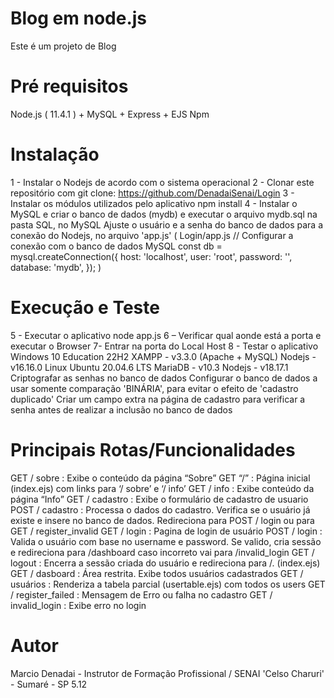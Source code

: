 # Blog em node.js
Este é um projeto de Blog
# Pré requisitos
Node.js ( 11.4.1 ) + MySQL + Express + EJS
Npm
# Instalação 
1 - Instalar o Nodejs de acordo com o sistema operacional
2 - Clonar este repositório com git clone: https://github.com/DenadaiSenai/Login 
3 - Instalar os módulos utilizados pelo aplicativo npm install
4 - Instalar o MySQL e criar o banco de dados (mydb) e executar o arquivo mydb.sql na pasta SQL, no MySQL
Ajuste o usuário e a senha do banco de dados para a conexão do Nodejs, no arquivo 'app.js' (
Login/app.js
 // Configurar a conexão com o banco de dados MySQL 
 const db = mysql.createConnection({ 
     host: 'localhost', 
     user: 'root', 
     password: '', 
     database: 'mydb', 
 }); 
)
# Execução e Teste
5 - Executar o aplicativo node app.js
6 – Verificar qual aonde está a porta e executar o Browser
7- Entrar na porta do Local Host
8 - Testar o aplicativo
Windows 10 Education 22H2
XAMPP - v3.3.0 (Apache + MySQL)
Nodejs - v16.16.0
Linux Ubuntu 20.04.6 LTS
MariaDB - v10.3
Nodejs - v18.17.1
Criptografar as senhas no banco de dados
 Configurar o banco de dados a usar somente comparação 'BINÁRIA', para evitar o efeito de 'cadastro duplicado'
 Criar um campo extra na página de cadastro para verificar a senha antes de realizar a inclusão no banco de dados
# Principais Rotas/Funcionalidades
GET / sobre : Exibe o conteúdo da página “Sobre”
GET “/” : Página inicial (index.ejs) com links para ‘/ sobre’ e ‘/ info’
GET / info : Exibe conteúdo da página “Info”
GET / cadastro : Exibe o formulário de cadastro de usuario
POST / cadastro : Processa o dados do cadastro. Verifica se o usuário já existe e insere no banco de dados. Redireciona para POST / login ou para GET / register_invalid
GET / login : Pagina de login de usuário 
POST / login : Valida o usuário com base no username e password. Se valido, cria sessão e redireciona para /dashboard caso incorreto vai para /invalid_login
GET / logout : Encerra a sessão criada do usuário e redireciona para /. (index.ejs)
GET / dasboard : Área restrita. Exibe todos usuários cadastrados 
GET / usuários : Renderiza a tabela parcial (usertable.ejs) com todos os users
GET / register_failed : Mensagem de Erro ou falha no cadastro
GET / invalid_login :  Exibe erro no login
# Autor
 Marcio Denadai - Instrutor de Formação Profissional / SENAI 'Celso Charuri' - Sumaré - SP 5.12

